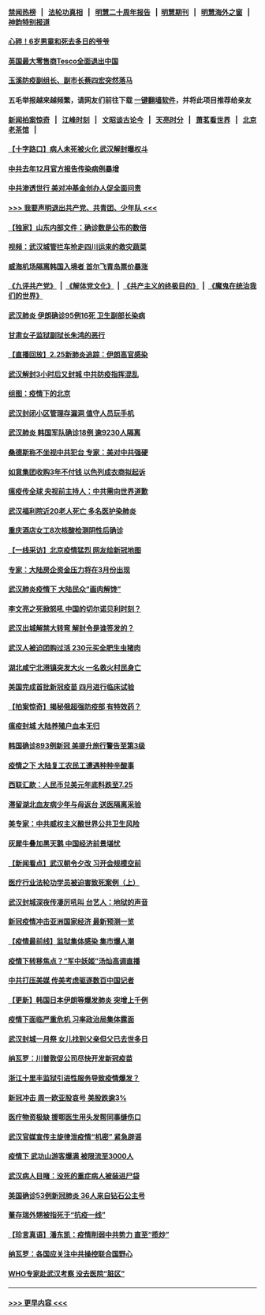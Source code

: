 #### [禁闻热榜](热点新闻.md?=0)  &nbsp;&nbsp;|&nbsp;&nbsp; [法轮功真相](https://github.com/gfw-breaker/truth/blob/master/README.md?=0) &nbsp;&nbsp;|&nbsp;&nbsp; [明慧二十周年报告](https://github.com/gfw-breaker/mh-reports/blob/master/README.md?=0) &nbsp;&nbsp;|&nbsp;&nbsp;[明慧期刊](https://github.com/gfw-breaker/mh-qikan) &nbsp;&nbsp;|&nbsp;&nbsp; [明慧海外之窗](https://github.com/gfw-breaker/mh-news/blob/master/README.md?=0) &nbsp;&nbsp;|&nbsp;&nbsp; [神韵特别报道](https://github.com/gfw-breaker/mh-news/blob/master/shenyun.md?=0)
#### [心碎！6岁男童和死去多日的爷爷](../pages/nsc413/n11895217.md?t=02260201) 
#### [英国最大零售商Tesco全面退出中国](../pages/nsc413/n11895230.md?t=02260201) 
#### [玉溪防疫副组长、副市长蔡四宏突然落马](../pages/nsc413/n11895172.md?t=02260201) 
#### 五毛举报越来越频繁，请网友们前往下载 [一键翻墙软件](https://github.com/gfw-breaker/ssr-accounts)，并将此项目推荐给亲友
#### [新闻拍案惊奇](https://github.com/gfw-breaker/banned-news/blob/master/pages/link4.md) &nbsp;&nbsp;|&nbsp;&nbsp; [江峰时刻](https://github.com/gfw-breaker/banned-news/blob/master/pages/link4.md) &nbsp;&nbsp;|&nbsp;&nbsp; [文昭谈古论今](https://github.com/gfw-breaker/banned-news/blob/master/pages/link4.md) &nbsp;&nbsp;|&nbsp;&nbsp; [天亮时分](https://github.com/gfw-breaker/banned-news/blob/master/pages/link4.md) &nbsp;&nbsp;|&nbsp;&nbsp; [萧茗看世界](https://github.com/gfw-breaker/banned-news/blob/master/pages/link4.md) &nbsp;&nbsp;|&nbsp;&nbsp; [北京老茶馆](https://github.com/gfw-breaker/banned-news/blob/master/pages/link4.md) &nbsp;&nbsp;|&nbsp;&nbsp; 
#### [【十字路口】病人未死被火化 武汉解封曝权斗](../pages/nsc413/n11893784.md?t=02260201) 
#### [中共去年12月官方报告传染病例暴增](../pages/nsc413/n11893522.md?t=02260201) 
#### [中共渗透世行 美对冲基金创办人促全面问责](../pages/nsc413/n11894995.md?t=02260201) 
#### [>>> 我要声明退出共产党、共青团、少年队 <<<](https://github.com/begood0513/goodnews/blob/master/quit/letter.md) 
#### [【独家】山东内部文件：确诊数是公布的数倍](../pages/nsc413/n11891016.md?t=02260201) 
#### [视频：武汉城管拦车抢走四川运来的救灾蔬菜](../pages/nsc413/n11894684.md?t=02260201) 
#### [威海机场隔离韩国入境者 首尔飞青岛票价暴涨](../pages/nsc413/n11894438.md?t=02260201) 
#### [《九评共产党》](https://github.com/begood0513/9ping.md/blob/master/README.md) &nbsp;|&nbsp; [《解体党文化》](../../../../jtdwh.md/blob/master/README.md)  &nbsp;|&nbsp; [《共产主义的终极目的》](../../../../gczydzjmd.md/blob/master/README.md) &nbsp;|&nbsp; [《魔鬼在统治我们的世界》](../../../../mgztzwmdsj.md/blob/master/README.md) 
#### [武汉肺炎 伊朗确诊95例16死 卫生副部长染病](../pages/nsc413/n11894906.md?t=02260201) 
#### [甘肃女子监狱副狱长朱鸿的恶行](../pages/nsc413/n11892230.md?t=02260201) 
#### [【直播回放】2.25新肺炎追踪：伊朗高官感染](../pages/nsc413/n11894749.md?t=02260201) 
#### [武汉解封3小时后又封城 中共防疫指挥混乱](../pages/nsc413/n11892880.md?t=02260201) 
#### [组图：疫情下的北京](../pages/nsc413/n11894643.md?t=02260201) 
#### [武汉封闭小区管理存漏洞 值守人员玩手机](../pages/nsc413/n11894718.md?t=02260201) 
#### [武汉肺炎 韩国军队确诊18例 逾9230人隔离](../pages/nsc413/n11894703.md?t=02260201) 
#### [桑德斯称不坐视中共犯台 专家：美对中共强硬](../pages/nsc413/n11894366.md?t=02260201) 
#### [如意集团收购3年不付钱 以色列成衣商拟起诉](../pages/nsc413/n11894251.md?t=02260201) 
#### [瘟疫传全球 央视前主持人：中共需向世界道歉](../pages/nsc413/n11894490.md?t=02260201) 
#### [武汉福利院近20老人死亡 多名医护染肺炎](../pages/nsc413/n11893680.md?t=02260201) 
#### [重庆酒店女工8次核酸检测阴性后确诊](../pages/nsc413/n11894459.md?t=02260201) 
#### [【一线采访】北京疫情猛烈 网友绘新冠地图](../pages/nsc413/n11894212.md?t=02260201) 
#### [专家：大陆房企资金压力将在3月份出现](../pages/nsc413/n11893799.md?t=02260201) 
#### [武汉肺炎疫情下 大陆民众“画肉解馋”](../pages/nsc413/n11894035.md?t=02260201) 
#### [李文亮之死掀怒吼 中国的切尔诺贝利时刻？](../pages/nsc413/n11893777.md?t=02260201) 
#### [武汉出城解禁大转弯 解封令是谁签发的？](../pages/nsc413/n11894036.md?t=02260201) 
#### [武汉人被迫团购过活 230元买全肥生虫猪肉](../pages/nsc413/n11893802.md?t=02260201) 
#### [湖北咸宁北港镇突发大火 一名救火村民身亡](../pages/nsc413/n11893921.md?t=02260201) 
#### [美国完成首批新冠疫苗 四月进行临床试验](../pages/nsc413/n11893526.md?t=02260201) 
#### [【拍案惊奇】揭秘俄超强防疫部 有特效药？](../pages/nsc413/n11893753.md?t=02260201) 
#### [瘟疫封城 大陆养殖户血本无归](../pages/nsc413/n11893705.md?t=02260201) 
#### [韩国确诊893例新冠 美提升旅行警告至第3级](../pages/nsc413/n11893662.md?t=02260201) 
#### [疫情之下 大陆复工农民工遭遇种种辛酸事](../pages/nsc413/n11893150.md?t=02260201) 
#### [西联汇款：人民币兑美元年底料跌至7.25](../pages/nsc413/n11893520.md?t=02260201) 
#### [滞留湖北血友病少年与母返台 送医隔离采验](../pages/nsc413/n11893532.md?t=02260201) 
#### [美专家：中共威权主义酿世界公共卫生风险](../pages/nsc413/n11893474.md?t=02260201) 
#### [灰犀牛叠加黑天鹅 中国经济前景堪忧](../pages/nsc413/n11893495.md?t=02260201) 
#### [【新闻看点】武汉朝令夕改 习开会规模空前](../pages/nsc413/n11892858.md?t=02260201) 
#### [医疗行业法轮功学员被迫害致死案例（上）](../pages/nsc413/n11883051.md?t=02260201) 
#### [武汉封城深夜传凄厉吼叫 台艺人：地狱的声音](../pages/nsc413/n11893329.md?t=02260201) 
#### [新冠疫情冲击亚洲国家经济 最新预测一览](../pages/nsc413/n11893339.md?t=02260201) 
#### [【疫情最前线】监狱集体感染 集市爆人潮](../pages/nsc413/n11893181.md?t=02260201) 
#### [疫情下转移焦点？“军中妖姬”汤灿高调直播](../pages/nsc413/n11893023.md?t=02260201) 
#### [中共打压美媒 传美考虑驱逐数百中国记者](../pages/nsc413/n11893178.md?t=02260201) 
#### [【更新】韩国日本伊朗等爆发肺炎 突增上千例](../pages/nsc413/n11890652.md?t=02260201) 
#### [疫情下面临严重危机  习率政治局集体露面](../pages/nsc413/n11893305.md?t=02260201) 
#### [武汉封城一月祭 女儿找到父亲但父已去世多日](../pages/nsc413/n11893232.md?t=02260201) 
#### [纳瓦罗：川普敦促公司尽快开发新冠疫苗](../pages/nsc413/n11893211.md?t=02260201) 
#### [浙江十里丰监狱引进性服务导致疫情爆发？](../pages/nsc413/n11892816.md?t=02260201) 
#### [新冠冲击 周一欧亚股哀号 美股跌逾3%](../pages/nsc413/n11892648.md?t=02260201) 
#### [医疗物资极缺 援鄂医生用头发帮同事缝伤口](../pages/nsc413/n11893161.md?t=02260201) 
#### [武汉官媒宣传主旋律泄疫情“机密” 紧急辟谣](../pages/nsc413/n11893026.md?t=02260201) 
#### [疫情下 武功山游客爆满 被限流至3000人](../pages/nsc413/n11892959.md?t=02260201) 
#### [武汉病人目睹：没死的重症病人被装进尸袋](../pages/nsc413/n11892728.md?t=02260201) 
#### [美国确诊53例新冠肺炎 36人来自钻石公主号](../pages/nsc413/n11892877.md?t=02260201) 
#### [董存瑞外甥被指死于“抗疫一线”](../pages/nsc413/n11892559.md?t=02260201) 
#### [【珍言真语】潘东凯：疫情削弱中共势力 直至“揽炒”](../pages/nsc413/n11892866.md?t=02260201) 
#### [纳瓦罗：各国应关注中共操控联合国野心](../pages/nsc413/n11892856.md?t=02260201) 
#### [WHO专家赴武汉考察 没去医院“脏区”](../pages/nsc413/n11892736.md?t=02260201) 

----
#### [ >>> 更早内容 <<< ](../indexes/nsc413-earlier.md)
